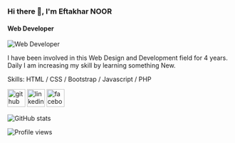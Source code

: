 ### Hi there 👋, I'm Eftakhar NOOR
#### Web Developer
![Web Developer](https://scontent.fdac31-1.fna.fbcdn.net/v/t39.30808-6/293270784_3232143180439213_2894397972431289209_n.jpg?_nc_cat=106&ccb=1-7&_nc_sid=09cbfe&_nc_eui2=AeHEY1ooJsKKlfv63wq3gj029xXa1fSfvJH3FdrV9J-8kdZDYgE8g6ndWja7lG-V5HvVFo-NgulTLh-4dYTTpbS-&_nc_ohc=T6QRUlOKa1IAX-ohWY8&_nc_ht=scontent.fdac31-1.fna&oh=00_AfA5SkqpXJhltrGXsAnl9pLEVSRRBoAp9TEZFcPAhfghKg&oe=63AD09C7)

I have been involved in this Web Design and Development field for
4 years. Daily I am increasing my skill by learning something New.

Skills: HTML / CSS / Bootstrap / Javascript / PHP



[<img src='https://cdn.jsdelivr.net/npm/simple-icons@3.0.1/icons/github.svg' alt='github' height='40'>](https://github.com/Eftakharalamnoor)  [<img src='https://cdn.jsdelivr.net/npm/simple-icons@3.0.1/icons/linkedin.svg' alt='linkedin' height='40'>](https://www.linkedin.com/in/eftakhar-noor/)  [<img src='https://cdn.jsdelivr.net/npm/simple-icons@3.0.1/icons/facebook.svg' alt='facebook' height='40'>](https://www.facebook.com/EfTaKHaR.N)  

![GitHub stats](https://github-readme-stats.vercel.app/api?username=Eftakharalamnoor&show_icons=true)  

![Profile views](https://gpvc.arturio.dev/Eftakharalamnoor)  
